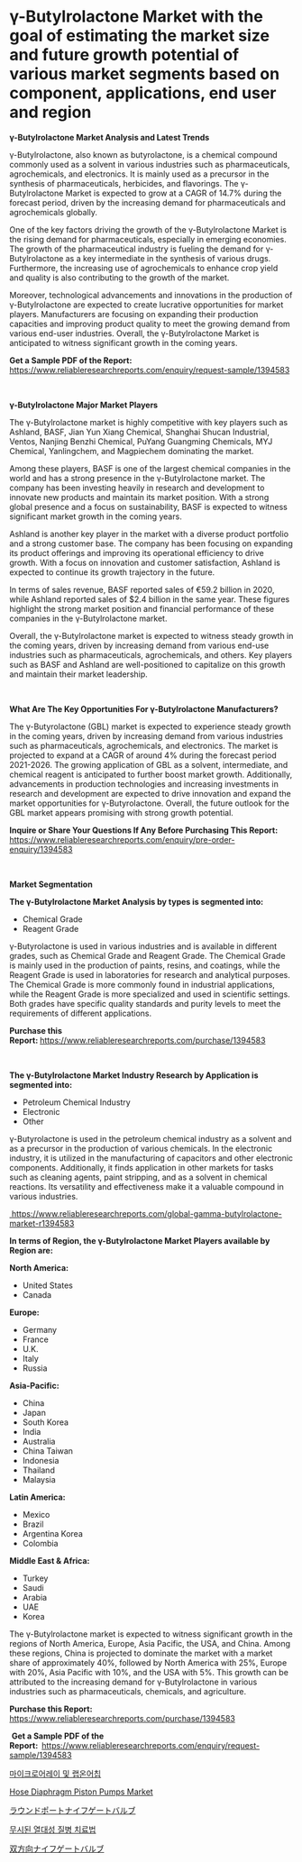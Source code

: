 <p><h1>γ-Butylrolactone Market with the goal of estimating the market size and future growth potential of various market segments based on component, applications, end user and region</h1></p><p><strong>γ-Butylrolactone Market Analysis and Latest Trends</strong></p>
<p><p>γ-Butylrolactone, also known as butyrolactone, is a chemical compound commonly used as a solvent in various industries such as pharmaceuticals, agrochemicals, and electronics. It is mainly used as a precursor in the synthesis of pharmaceuticals, herbicides, and flavorings. The γ-Butylrolactone Market is expected to grow at a CAGR of 14.7% during the forecast period, driven by the increasing demand for pharmaceuticals and agrochemicals globally.</p><p>One of the key factors driving the growth of the γ-Butylrolactone Market is the rising demand for pharmaceuticals, especially in emerging economies. The growth of the pharmaceutical industry is fueling the demand for γ-Butylrolactone as a key intermediate in the synthesis of various drugs. Furthermore, the increasing use of agrochemicals to enhance crop yield and quality is also contributing to the growth of the market.</p><p>Moreover, technological advancements and innovations in the production of γ-Butylrolactone are expected to create lucrative opportunities for market players. Manufacturers are focusing on expanding their production capacities and improving product quality to meet the growing demand from various end-user industries. Overall, the γ-Butylrolactone Market is anticipated to witness significant growth in the coming years.</p></p>
<p><strong>Get a Sample PDF of the Report:&nbsp;</strong> <a href="https://www.reliableresearchreports.com/enquiry/request-sample/1394583">https://www.reliableresearchreports.com/enquiry/request-sample/1394583</a></p>
<p>&nbsp;</p>
<p><strong>γ-Butylrolactone Major Market Players</strong></p>
<p><p>The γ-Butylrolactone market is highly competitive with key players such as Ashland, BASF, Jian Yun Xiang Chemical, Shanghai Shucan Industrial, Ventos, Nanjing Benzhi Chemical, PuYang Guangming Chemicals, MYJ Chemical, Yanlingchem, and Magpiechem dominating the market.</p><p>Among these players, BASF is one of the largest chemical companies in the world and has a strong presence in the γ-Butylrolactone market. The company has been investing heavily in research and development to innovate new products and maintain its market position. With a strong global presence and a focus on sustainability, BASF is expected to witness significant market growth in the coming years.</p><p>Ashland is another key player in the market with a diverse product portfolio and a strong customer base. The company has been focusing on expanding its product offerings and improving its operational efficiency to drive growth. With a focus on innovation and customer satisfaction, Ashland is expected to continue its growth trajectory in the future.</p><p>In terms of sales revenue, BASF reported sales of €59.2 billion in 2020, while Ashland reported sales of $2.4 billion in the same year. These figures highlight the strong market position and financial performance of these companies in the γ-Butylrolactone market.</p><p>Overall, the γ-Butylrolactone market is expected to witness steady growth in the coming years, driven by increasing demand from various end-use industries such as pharmaceuticals, agrochemicals, and others. Key players such as BASF and Ashland are well-positioned to capitalize on this growth and maintain their market leadership.</p></p>
<p>&nbsp;</p>
<p><strong>What Are The Key Opportunities For γ-Butylrolactone Manufacturers?</strong></p>
<p><p>The γ-Butyrolactone (GBL) market is expected to experience steady growth in the coming years, driven by increasing demand from various industries such as pharmaceuticals, agrochemicals, and electronics. The market is projected to expand at a CAGR of around 4% during the forecast period 2021-2026. The growing application of GBL as a solvent, intermediate, and chemical reagent is anticipated to further boost market growth. Additionally, advancements in production technologies and increasing investments in research and development are expected to drive innovation and expand the market opportunities for γ-Butyrolactone. Overall, the future outlook for the GBL market appears promising with strong growth potential.</p></p>
<p><strong>Inquire or Share Your Questions If Any Before Purchasing This Report:</strong> <a href="https://www.reliableresearchreports.com/enquiry/pre-order-enquiry/1394583">https://www.reliableresearchreports.com/enquiry/pre-order-enquiry/1394583</a></p>
<p>&nbsp;</p>
<p><strong>Market Segmentation</strong></p>
<p><strong>The γ-Butylrolactone Market Analysis by types is segmented into:</strong></p>
<p><ul><li>Chemical Grade</li><li>Reagent Grade</li></ul></p>
<p><p>γ-Butyrolactone is used in various industries and is available in different grades, such as Chemical Grade and Reagent Grade. The Chemical Grade is mainly used in the production of paints, resins, and coatings, while the Reagent Grade is used in laboratories for research and analytical purposes. The Chemical Grade is more commonly found in industrial applications, while the Reagent Grade is more specialized and used in scientific settings. Both grades have specific quality standards and purity levels to meet the requirements of different applications.</p></p>
<p><strong>Purchase this Report:&nbsp;</strong><a href="https://www.reliableresearchreports.com/purchase/1394583">https://www.reliableresearchreports.com/purchase/1394583</a></p>
<p>&nbsp;</p>
<p><strong>The γ-Butylrolactone Market Industry Research by Application is segmented into:</strong></p>
<p><ul><li>Petroleum Chemical Industry</li><li>Electronic</li><li>Other</li></ul></p>
<p><p>γ-Butyrolactone is used in the petroleum chemical industry as a solvent and as a precursor in the production of various chemicals. In the electronic industry, it is utilized in the manufacturing of capacitors and other electronic components. Additionally, it finds application in other markets for tasks such as cleaning agents, paint stripping, and as a solvent in chemical reactions. Its versatility and effectiveness make it a valuable compound in various industries.</p></p>
<p><a href="https://www.reliableresearchreports.com/global-gamma-butylrolactone-market-r1394583">&nbsp;https://www.reliableresearchreports.com/global-gamma-butylrolactone-market-r1394583</a></p>
<p><strong>In terms of Region, the γ-Butylrolactone Market Players available by Region are:</strong></p>
<p>
    <p> <strong> North America: </strong>
        <ul>
            <li>United States</li>
            <li>Canada</li>
        </ul>
        </p> 
    <p> <strong> Europe: </strong>
        <ul>
            <li>Germany</li>
            <li>France</li>
            <li>U.K.</li>
            <li>Italy</li>
            <li>Russia</li>
        </ul>
        </p> 
    <p> <strong> Asia-Pacific: </strong>
        <ul>
            <li>China</li>
            <li>Japan</li>
            <li>South Korea</li>
            <li>India</li>
            <li>Australia</li>
            <li>China Taiwan</li>
            <li>Indonesia</li>
            <li>Thailand</li>
            <li>Malaysia</li>
        </ul>
        </p> 
    <p> <strong> Latin America: </strong>
        <ul>
            <li>Mexico</li>
            <li>Brazil</li>
            <li>Argentina Korea</li>
            <li>Colombia</li>
        </ul>
        </p> 
    <p> <strong> Middle East & Africa: </strong>
        <ul>
            <li>Turkey</li>
            <li>Saudi</li>
            <li>Arabia</li>
            <li>UAE</li>
            <li>Korea</li>
        </ul>
    </p>
    </p>
<p><p>The γ-Butylrolactone market is expected to witness significant growth in the regions of North America, Europe, Asia Pacific, the USA, and China. Among these regions, China is projected to dominate the market with a market share of approximately 40%, followed by North America with 25%, Europe with 20%, Asia Pacific with 10%, and the USA with 5%. This growth can be attributed to the increasing demand for γ-Butylrolactone in various industries such as pharmaceuticals, chemicals, and agriculture.</p></p>
<p><strong>Purchase this Report: </strong><a href="https://www.reliableresearchreports.com/purchase/1394583">https://www.reliableresearchreports.com/purchase/1394583</a></p>
<p>&nbsp;<strong>Get a Sample PDF of the Report:&nbsp;&nbsp;</strong><a href="https://www.reliableresearchreports.com/enquiry/request-sample/1394583">https://www.reliableresearchreports.com/enquiry/request-sample/1394583</a></p>
<p><strong></strong></p>
<p><p><a href="https://github.com/vseigx30c9a1j/Market-Research-Report-List-2/blob/main/668375382412.md">마이크로어레이 및 랩온어칩</a></p><p><a href="https://github.com/Glendatilghmankmgz0rbhwpy/Market-Research-Report-List-2/blob/main/hose-diaphragm-piston-pumps-market.md">Hose Diaphragm Piston Pumps Market</a></p><p><a href="https://github.com/EmoryYundt1935/Market-Research-Report-List-1/blob/main/503794989808.md">ラウンドポートナイフゲートバルブ</a></p><p><a href="https://github.com/WilburKihn5676/Market-Research-Report-List-1/blob/main/885607482413.md">무시된 열대성 질병 치료법</a></p><p><a href="https://github.com/mcbeesbxa270/Market-Research-Report-List-2/blob/main/953128989807.md">双方向ナイフゲートバルブ</a></p></p>